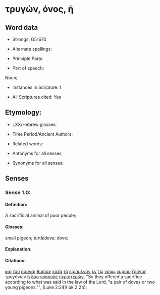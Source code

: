 # τρυγών, όνος, ἡ

<!-- Status: S2=NeedsReview -->
<!-- Lexica used for edits: BDAG, FFM, LN, A-S -->

## Word data

* Strongs: G51670

* Alternate spellings:

* Principle Parts: 

* Part of speech: 

Noun;

* Instances in Scripture: 1

* All Scriptures cited: Yes

## Etymology: 

* LXX/Hebrew glosses: 

* Time Period/Ancient Authors: 

* Related words: 

* Antonyms for all senses

* Synonyms for all senses: 

## Senses 

### Sense 1.0:

#### Definition: 

A sacrificial animal of poor people;

#### Glosses:

small pigeon; turtledove; dove;

#### Explanation:

#### Citations:

[καὶ](../G25320/01.md) [τοῦ](../G35880/01.md) [δοῦναι](../G13250/01.md) [θυσίαν](../G23780/01.md) [κατὰ](../G25960/01.md) [τὸ](../G35880/01.md) [εἰρημένον](../G30040/01.md) [ἐν](../G17220/01.md) [τῷ](../G35880/01.md) [νόμῳ](../G35510/01.md) [κυρίου](../G29620/01.md) [ζεῦγος](../G22010/01.md) τρυγόνων [ἢ](../G22280/01.md) [δύο](../G14170/01.md) [νοσσοὺς](../G35020/01.md) [περιστερῶν](../G40580/01.md), 
"So they offered a sacrifice according to what was said in the law of the Lord, "a pair of doves or two young pigeons."", 
[Luke 2:24](luk 2:24);
